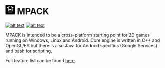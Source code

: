# ![alt text][logo] MPACK

[![alt text][travis-ci-status]][travis-ci-link]
[![alt text][gitter-logo]][gitter-link]

MPACK is intended to be a cross-platform starting point for 2D games running on Windows, Linux and Android. Core engine is written in C++ and OpenGL/ES but there is also Java for Android specifics (Google Services) and bash for scripting. 

Full feature list can be found [here][1].

[1]: FEATURES.md

[logo]: logo30x30.png "MPACK"
[travis-ci-link]: https://travis-ci.org/links234/MPACK
[travis-ci-status]: https://travis-ci.org/links234/MPACK.svg?branch=master "Travis CI"
[gitter-link]: https://gitter.im/links234/MSuite?utm_source=share-link&utm_medium=link&utm_campaign=share-link
[gitter-logo]: https://img.shields.io/badge/GITTER-join%20chat-green.svg "Gitter Chat"


